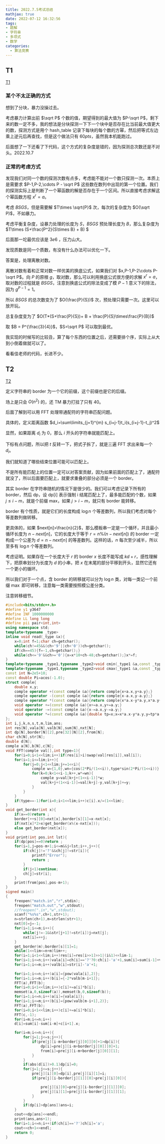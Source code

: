 ```yaml
---
title: 2022.7.5考试总结
mathjax: true
date: 2022-07-12 16:32:56
tags:
- 题解
- 字符串
- 多项式
- 数学
categories:
  - 算法竞赛
---
```


## T1

[T1](https://haltoj.top/d/haoba/p/224)

### 某个不太正确的方式

想到了分块，暴力没操过去。

考虑暴力计算出前 $\sqrt P$ 个数的值，期望得到的最大值为 $P-\sqrt P$，剩下来的数一定不多，我的想法是分块探测一下下一个块中是否存在比当前最大值更大的数，探测方式是用个 $\text{hash\_table}$ 记录下每块的每个数的方幂，然后把等式左边乘上逆元后再查找，但是这个做法只有 $60pts$，虽然我本机能跑过。

后面想了一下还看了下代码，这个方式的复杂度是错的，因为探测总次数还是不对头。2022.10.7

### 正常的考虑方式

发现我们对同一个数的探测次数有点多，考虑能不能对一个数只探测一次。本质上是需要求 $P-1,P-2,\cdots P - \sqrt P$ 这些数在数列中出现的第一个位置。我们的探测实际上是判断了一个幂函数的解是否存在于一个区间。所以直接考虑求解这个幂函数方程 $x^r = a$。

考虑 $BSGS$，但是需要解 $T\times \sqrt{P}$ 次，每次的复杂度为 $O(\sqrt P)$，不如暴力。

考虑平衡复杂度，设暴力处理的长度为 $S$，$BSGS$ 预处理长度为 $B$，那么复杂度为 $T\times (S+\frac{P^2}{S\times B} + B) $

后面那一坨最优应该是 $3e6$ ，压力山大。

发现质数是同一个质数，有没有什么办法可以优化一下。

答案是，处理离散对数。

离散对数有着和正常对数一样优美的换底公式，如果我们对 $x,P-1,P-2\cdots P-\sqrt P$。向 $P$  的原根 $g$，取对数，那么可以利用换底公式很方便的求解 $x^r = a$，取对数的过程就是 $BSGS$，注意到换底公式的除法变成了模 $P-1$ 意义下的除法，因为 $g^{P-1} = 1$。

所以 $BSGS$ 的总次数变为了 $O(\frac{P}{S})$ 次，预处理只需要一次。这里可以放开玩。

总复杂度变为了 $O(T*(S+\frac{P}{S})+ B  + \frac{P}{S}\times\frac{P}{B})$

取 $B = P^{\frac{3}{4}}$，$S=\sqrt P$ 可以取到最优。

我实现的时候写的比较丑，算了每个东西的位置之后，还需要排个序，实际上从大到小倒着做就可以了。

看看佳老师的代码，长进不少。

## T2

[T2](https://haltoj.top/d/haoba/p/224)

定义字符串的 border 为一个它的前缀，这个前缀也是它的后缀。

场上是只会 $O(n^2)$ 的，还 TM 暴力打挂了只有 40。

后面了解到可以用 FFT 处理带通配符的字符串匹配问题。

具体的，定义距离函数 $d_i=\sum\limits_{j=1}^{m} s_{i+j-1}t_i(s_{i+j-1}-t_j)^2$

显然，如果距离 $d_i$ 为 $0$，那么 $i$ 开头的字符串就能匹配上。

下标有点问题，所以把 $t$ 反转一下，把式子拆了，就是三遍 FFT 求出来每一个 $d_i$。

我们就知道了哪些结束位置可能可以匹配上。

不是所有能匹配上的位置一定可以对答案贡献，因为如果前面的匹配上了，通配符就没了，所以后面要匹配上，就要求重叠的部分必须是一个 border。

其实 border 在字符串随机的情况下是很少的。我们可以考虑记录下所有的 border，然后 dp，设 dp[i] 表示强制 i 结尾匹配上了，最多能匹配的个数，如果 $j\leq i-m$，就是个前缀 max，如果 $j> i-m$，就只有 border 能转移。

border 有个性质，就是它们的长度构成 $\log n$ 个等差数列，所以我们考虑对每个等差数列做转移。

更具体的，如果 $next[n]>\frac{n}{2}$，那么模板串一定是一个循环，并且最小循环长度为 $n-next[n]$，它的长度大于等于 $r=n\%(n-next[n])$ 的 border 一定构成一个公差为 $d=n-next[n]$ 的等差数列。这样的话，$n$ 每次至少减半，所以至多有 $\log n$ 个等差数列。

考虑证明。如果存在一个长度大于 $r$ 的 border  $x$ 长度不能写成 $kd+r$，感性理解下，把原串划分为长度为 $d$ 的小串，把 $x$ 在末尾的部分平移到开头，显然它还有一个更小的循环。

所以我们对于一个点，含 border 的转移就可以分为 $\log n$ 类，对每一类记一个前缀 $\max$ 即可转移，注意每一类需要按照模公差分类。

注意转移细节。

```c++
#include<bits/stdc++.h>
#define y1 y3647
#define INF 1000000000
#define LL long long
#define pii pair<int,int>
using namespace std;
template<typename _type>
inline void read(_type &x){
	x=0;int f=1;char ch=getchar();
	while(ch!=45&&(ch>'9'||ch<'0'))ch=getchar();
	if(ch==45){f=-1,ch=getchar();}
	while(ch<='9'&&ch>='0'){x=x*10+ch-48;ch=getchar();}x*=f;
}
template<typename _type1,typename _type2>void cmin(_type1 &a,const _type2 b){if(a>b)a=b;}
template<typename _type1,typename _type2>void cmax(_type1 &a,const _type2 b){if(a<b)a=b;}
const int N=2e5+10;
const double Pi=acos(-1.0);
struct comple{
	double x,y;
	comple operator +(const comple &a){return comple{x+a.x,y+a.y};}
	comple operator -(const comple &a){return comple{x-a.x,y-a.y};}
	comple operator *(const comple &a){return comple{x*a.x-y*a.y,x*a.y+y*a.x};}
	void operator +=(const comple &a){x+=a.x,y+=a.y;}
	void operator -=(const comple &a){x-=a.x,y-=a.y;}
	void operator *=(const comple &a){double tp=x;x=x*a.x-y*a.y,y=tp*a.y+y*a.x;}
};
int i,j,k,n,s,t,m,lim,ans;
int res[N],vala[N],valb[N],sum[N],nxt[N];
int dp[N],border[N][2],pre[32][N][2],from[N];
char ch[N],str[N];
double d[N];
comple a[N],b[N],c[N];
void FFT(comple val[],int type=1){
	for(i=0;i<1<<lim;i++)if(res[i]>i)swap(val[res[i]],val[i]);
	for(i=1;i<=lim;i++){
		for(j=0;j<1<<lim;j+=1<<i){
			comple w={1,0},wn={cos(2*Pi/(1<<i)),type*sin(2*Pi/(1<<i))};
			for(k=0;k<1<<i-1;k++,w*=wn){
				comple y=val[k+j+(1<<i-1)]*w;
				val[k+j+(1<<i-1)]=val[k+j]-y,val[k+j]+=y;
			}
		}
	}
	if(type==-1)for(i=0;i<1<<lim;i++)c[i].x/=(1<<lim);
}
void get_border(int x){
	if(x==0)return ;
	border[++s][0]=nxt[x],border[s][1]=x-nxt[x];
	if(nxt[x]*2>x)get_border(x%(x-nxt[x]));
	else get_border(nxt[x]);
}
void print(int pos,int lst){
	if(dp[pos]==0)return ;
	for(i=1,j=pos-m+1;i<=m&&j<lst;i++,j++){
		if(ch[j]!='?'&&ch[j]!=str[i]){
			printf("Error");
			return ;
		}
		if(j<1)continue;
		ch[j]=str[i];
	}
	print(from[pos],pos-m+1);
}
signed main()
{
 	freopen("match.in","r",stdin);
	freopen("match.out","w",stdout);
	//freopen(".in","w",stdout);
	scanf("%s%s",ch+1,str+1);
	n=strlen(ch+1),m=strlen(str+1);
	nxt[0]=j=-1;
	for(i=1;i<=m;i++){
		while(j!=-1&&str[j+1]!=str[i])j=nxt[j];
		nxt[i]=++j;
	}
	get_border(m);border[s][1]=1;
	while(1<<lim<=n+m)lim++;
	for(i=1;i<1<<lim;i++)res[i]=res[i>>1]>>1|(i&1)<<lim-1;
	for(i=1;i<=n;i++)vala[i]=ch[i]=='?'?0:ch[i]-'a'+1,sum[i]=sum[i-1]+vala[i]*vala[i]*vala[i];
	for(i=1;i<=m;i++)valb[i]=str[i]-'a'+1;
	
	for(i=1;i<=n;i++)a[i]={pow(vala[i],2)};
	for(i=1;i<=m;i++)b[i]={-2*valb[m-i+1]};
	FFT(a),FFT(b);
	for(i=0;i<1<<lim;i++)c[i]+=a[i]*b[i];
	memset(a,0,sizeof(a)),memset(b,0,sizeof(b));
	for(i=1;i<=n;i++)a[i]={vala[i]};
	for(i=1;i<=m;i++)b[i]={pow(valb[m-i+1],2)};
	FFT(a),FFT(b);
	for(i=0;i<1<<lim;i++)c[i]+=a[i]*b[i];
	FFT(c,-1);
	for(i=m;i<=n;i++)
	d[i]=sum[i]-sum[i-m]+c[i+1].x;

	for(i=m;i<=n;i++){
		for(j=1;j<=s;j++){
			if(pre[j][i-m+border[j][0]][0]+1>dp[i]){
				dp[i]=pre[j][i-m+border[j][0]][0]+1;
				from[i]=pre[j][i-m+border[j][0]][1];
			}
		}
		if(abs(d[i])>0.1)dp[i]=0;
		for(j=1;j<=s;j++){
			pre[j][i][0]=dp[i],pre[j][i][1]=i;
			if(pre[j][i-border[j][1]][0]>pre[j][i][0]){

				pre[j][i][0]=pre[j][i-border[j][1]][0];
				pre[j][i][1]=pre[j][i-border[j][1]][1];
			}
		}
		if(dp[i]>dp[ans])ans=i;
	}
	cout<<dp[ans]<<endl;
	print(ans,ans+1);
	for(i=1;i<=n;i++)if(ch[i]=='?')ch[i]='a';
	cout<<ch+1<<endl;
	return 0;
}


```

